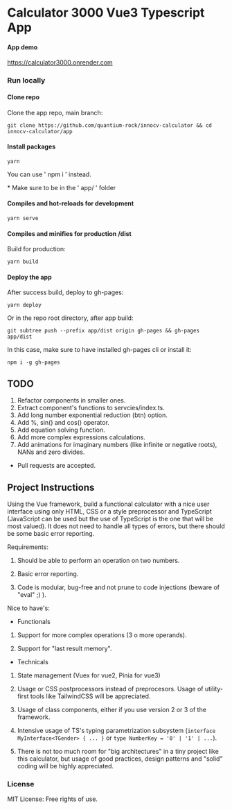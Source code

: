 # Calculator 3000 Vue3 Typescript App

#### App demo

https://calculator3000.onrender.com

### Run locally

#### Clone repo

Clone the app repo, main branch:

```
git clone https://github.com/quantium-rock/innocv-calculator && cd innocv-calculator/app
```

#### Install packages

```
yarn
```

You can use ' npm i ' instead.

\* Make sure to be in the ' app/ ' folder

#### Compiles and hot-reloads for development

```
yarn serve
```

#### Compiles and minifies for production /dist

Build for production:

```
yarn build
```

#### Deploy the app

After success build, deploy to gh-pages:

```
yarn deploy
```

Or in the repo root directory, after app build:

```
git subtree push --prefix app/dist origin gh-pages && gh-pages app/dist
```

In this case, make sure to have installed gh-pages cli or install it:

```
npm i -g gh-pages
```

## TODO

1. Refactor components in smaller ones.
2. Extract component's functions to servcies/index.ts.
3. Add long number exponential reduction (btn) option.
4. Add %, sin() and cos() operator.
5. Add equation solving function.
6. Add more complex expressions calculations.
7. Add animations for imaginary numbers (like infinite or negative roots), NANs and zero divides.

* Pull requests are accepted.

## Project Instructions

Using the Vue framework, build a functional calculator with a nice user interface using only HTML, CSS or a style preprocessor and TypeScript (JavaScript can be used but the use of TypeScript is the one that will be most valued). It does not need to handle all types of errors, but there should be some basic error reporting.

Requirements:

1.  Should be able to perform an operation on two numbers.

2.  Basic error reporting.

3.  Code is modular, bug-free and not prune to code injections (beware of "eval" ;) ).

Nice to have's:

- Functionals

1.  Support for more complex operations (3 o more operands).

2.  Support for "last result memory".

- Technicals

1.  State management (Vuex for vue2, Pinia for vue3)

2.  Usage or CSS postprocessors instead of preprocesors. Usage of utility-first tools like TailwindCSS will be appreciated.

3.  Usage of class components, either if you use version 2 or 3 of the framework.

4.  Intensive usage of TS's typing parametrization subsystem (`interface MyInterface<TGender> { ... }` or `type NumberKey = '0' | '1' | ...`).

5.  There is not too much room for "big architectures" in a tiny project like this calculator, but usage of good practices, design patterns and "solid" coding will be highly appreciated.

### License

MIT License: Free rights of use.
